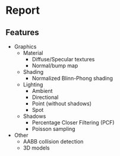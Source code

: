 # Report

## Features

- Graphics
    - Material
        - Diffuse/Specular textures
        - Normal/bump map
    - Shading
        - Normalized Blinn-Phong shading
    - Lighting
        - Ambient
        - Directional
        - Point (without shadows)
        - Spot
    - Shadows
        - Percentage Closer Filtering (PCF)
        - Poisson sampling
- Other
    - AABB collision detection
    - 3D models
